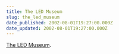 ```yaml
---
title: The LED Museum
slug: the_led_museum
date_published: 2002-08-01T19:27:00.000Z
date_updated: 2002-08-01T19:27:00.000Z
---
```


[The LED Museum](http://ledmuseum.home.att.net/).
